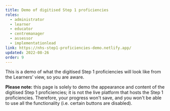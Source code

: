 ```yaml
---
title: Demo of digitised Step 1 proficiencies
roles:
  - administrator
  - learner
  - educator
  - centremanager
  - assessor
  - implementationlead
link: https://nhs-step1-proficiencies-demo.netlify.app/
updated: 2022-08-26
order: 9
---
```

This is a demo of what the digitised Step 1 proficiencies will look like from the Learners’ view, so you are aware.

**Please note:** this page is solely to demo the appearance and content of the digitised Step 1 proficiencies; it is not the live platform that hosts the Step 1 proficiencies. Therefore, your progress won't save, and you won't be able to use all the functionality (i.e. certain buttons are disabled).